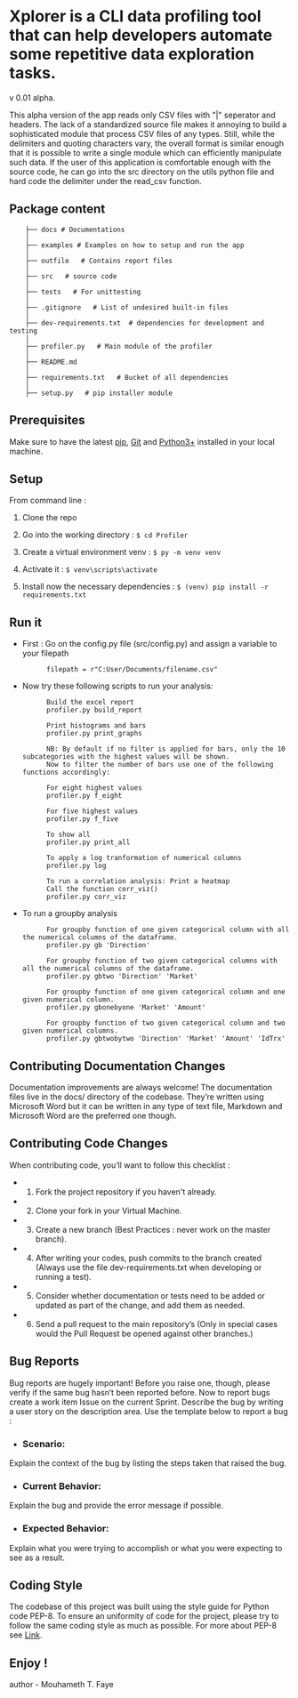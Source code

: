 # Xplorer is a CLI data profiling tool that can help developers automate some repetitive data exploration tasks. 
v 0.01 alpha.

This alpha version of the app reads only CSV files with "|" seperator and headers. 
The lack of a standardized source file makes it annoying to build a sophisticated module that process CSV files of any types. Still, while the delimiters and quoting characters vary, the overall format is similar enough that it is possible to write a single module which can efficiently manipulate such data. 
If the user of this application is comfortable enough with the source code, he can go into the src directory on the utils python file and hard code the delimiter under the read_csv function.


## Package content 

	
		├── docs # Documentations
		│
		├── examples # Examples on how to setup and run the app
		│  
		├── outfile   # Contains report files
		│  
		├── src   # source code
		│  
		├── tests   # For unittesting      
		│  
		├── .gitignore   # List of undesired built-in files
		│   
		├── dev-requirements.txt  # dependencies for development and testing
		│   
		├── profiler.py   # Main module of the profiler  
		│   
		├── README.md   
		│  
		├── requirements.txt   # Bucket of all dependencies
		│ 
		├── setup.py   # pip installer module



## Prerequisites 

Make sure to have the latest [pip](https://pip.pypa.io/en/stable/), [Git](https://git-scm.com/downloads) and [Python3+](https://www.python.org/downloads/) installed in your local machine. 


## Setup 


From command line :

1. Clone the repo 

2. Go into the working directory : ``` $ cd Profiler ```

3. Create a virtual environment venv :  ``` $ py -m venv venv ```

4. Activate it :  ``` $ venv\scripts\activate ```

5. Install now the necessary dependencies : ``` $ (venv) pip install -r requirements.txt ```
		
	     
## Run it 

- First : 
			Go on the config.py file (src/config.py) and assign a variable to your filepath

			filepath = r"C:User/Documents/filename.csv" 

- Now try these following scripts to run your analysis: 

			Build the excel report
			profiler.py build_report

			Print histograms and bars
		    profiler.py print_graphs

			NB: By default if no filter is applied for bars, only the 10 subcategories with the highest values will be shown.
			Now to filter the number of bars use one of the following functions accordingly: 
			
			For eight highest values  
			profiler.py f_eight

			For five highest values 
			profiler.py f_five

			To show all  
			profiler.py print_all 
			
			To apply a log tranformation of numerical columns
			profiler.py log

			To run a correlation analysis: Print a heatmap
			Call the function corr_viz()  
			profiler.py corr_viz


- To run a groupby analysis

			For groupby function of one given categorical column with all the numerical columns of the dataframe.
			profiler.py gb 'Direction'

			For groupby function of two given categorical columns with all the numerical columns of the dataframe.
			profiler.py gbtwo 'Direction' 'Market'

			For groupby function of one given categorical column and one given numerical column.
			profiler.py gbonebyone 'Market' 'Amount'

			For groupby function of two given categorical column and two given numerical columns.
			profiler.py gbtwobytwo 'Direction' 'Market' 'Amount' 'IdTrx'



## Contributing Documentation Changes

Documentation improvements are always welcome! The documentation files live in the docs/ directory of the codebase. They’re written using Microsoft Word but it can be written in any type of text file, Markdown and Microsoft Word are the preferred one though.


## Contributing Code Changes

When contributing code, you’ll want to follow this checklist :
- 1. Fork the project repository if you haven't already.
- 2. Clone your fork in your Virtual Machine.
- 3. Create a new branch (Best Practices : never work on the master branch).
- 4. After writing your codes, push commits to the branch created (Always use  the file dev-requirements.txt when developing or running a test).
- 5. Consider whether documentation or tests need to be added or updated as part of the change, and add them as needed.
- 6. Send a pull request to the main repository’s  (Only in special cases would the Pull Request be opened against other branches.)

## Bug Reports

Bug reports are hugely important! Before you raise one, though, please verify if the same bug hasn’t been reported before.
Now to report bugs create a work item  Issue on the current Sprint. Describe the bug by writing a user story on the description area.
Use the template below to report a bug :

- ### Scenario: 
Explain the context of the bug by listing the steps taken that raised the bug. 
- ### Current Behavior: 
Explain the bug and provide the error message if possible.
- ### Expected Behavior:
Explain what you were trying to accomplish or what you were expecting to see as a result. 


## Coding Style
The codebase of this project was built using the style guide for Python code PEP-8. To ensure an uniformity of code for the project, please try to follow the same coding style as much as possible. 
For more about PEP-8 see  [Link](https://www.python.org/dev/peps/pep-0008/).



## Enjoy ! 


author - Mouhameth T. Faye
